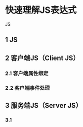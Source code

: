 快速理解JS表达式
==

JS

## 1 JS

## 2 客户端JS（Client JS）

### 2.1 客户端属性绑定

### 2.2 客户端事件处理

## 3 服务端JS（Server JS）

### 3.1 
